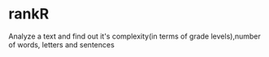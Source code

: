 # rankR
Analyze a text and find out it's complexity(in terms of grade levels),number of words, letters and sentences
